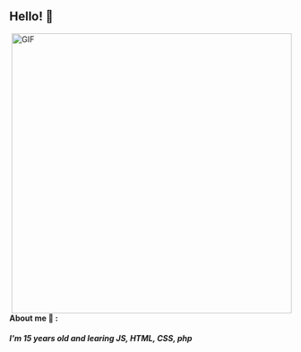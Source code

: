 ## Hello! 👋
<img hight="400" width="500" alt="GIF" align="right" src="hello.if">

#### About me 💬 :
##### I'm 15 years old and learing JS, HTML, CSS, php



